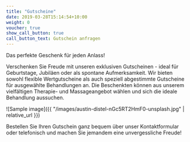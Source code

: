 ```yaml
---
title: "Gutscheine"
date: 2019-03-28T15:14:54+10:00
weight: 0
voucher: true
show_call_button: true
call_button_text: Gutschein anfragen
---
```


Das perfekte Geschenk für jeden Anlass!

Verschenken Sie Freude mit unseren exklusiven Gutscheinen - ideal für Geburtstage, Jubiläen oder als spontane Aufmerksamkeit. Wir bieten sowohl flexible Wertgutscheine als auch speziell abgestimmte Gutscheine für ausgewählte Behandlungen an. Die Beschenkten können aus unserem vielfältigen Therapie- und Massageangebot wählen und sich die ideale Behandlung aussuchen.

![Sample image]({{ "/images/austin-distel-nGc5RT2HmF0-unsplash.jpg" | relative_url }})

Bestellen Sie Ihren Gutschein ganz bequem über unser Kontaktformular oder telefonisch und machen Sie jemandem eine unvergessliche Freude!
